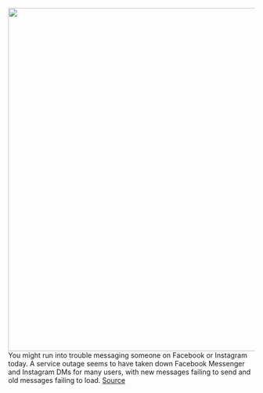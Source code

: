 <img src='https://cdn.vox-cdn.com/thumbor/SttovigEAVDy9gI01e2I1ZwamvA=/0x0:2040x1360/1200x800/filters:focal(857x517:1183x843)/cdn.vox-cdn.com/uploads/chorus_image/image/68489978/acastro_200305_1777_messenger_0002.0.0.jpg' width='700px' /><br/>
You might run into trouble messaging someone on Facebook or Instagram today. A service outage seems to have taken down Facebook Messenger and Instagram DMs for many users, with new messages failing to send and old messages failing to load.
<a href='https://www.theverge.com/2020/12/10/22167328/facebook-messenger-down-instagram-dms-outage'> Source <a/>